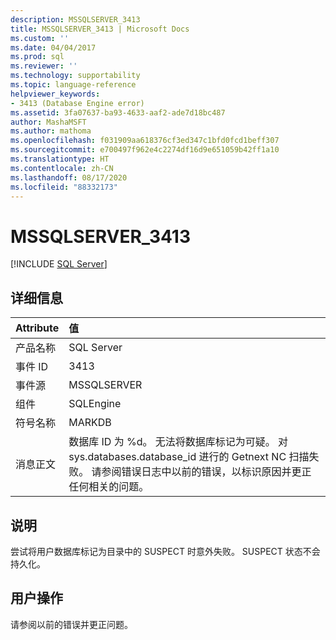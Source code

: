 ```yaml
---
description: MSSQLSERVER_3413
title: MSSQLSERVER_3413 | Microsoft Docs
ms.custom: ''
ms.date: 04/04/2017
ms.prod: sql
ms.reviewer: ''
ms.technology: supportability
ms.topic: language-reference
helpviewer_keywords:
- 3413 (Database Engine error)
ms.assetid: 3fa07637-ba93-4633-aaf2-ade7d18bc487
author: MashaMSFT
ms.author: mathoma
ms.openlocfilehash: f031909aa618376cf3ed347c1bfd0fcd1beff307
ms.sourcegitcommit: e700497f962e4c2274df16d9e651059b42ff1a10
ms.translationtype: HT
ms.contentlocale: zh-CN
ms.lasthandoff: 08/17/2020
ms.locfileid: "88332173"
---
```

# <a name="mssqlserver_3413"></a>MSSQLSERVER_3413
 [!INCLUDE [SQL Server](../../includes/applies-to-version/sqlserver.md)]
  
## <a name="details"></a>详细信息  
  
| Attribute | 值 |  
| :-------- | :---- |  
|产品名称|SQL Server|  
|事件 ID|3413|  
|事件源|MSSQLSERVER|  
|组件|SQLEngine|  
|符号名称|MARKDB|  
|消息正文|数据库 ID 为 %d。 无法将数据库标记为可疑。 对 sys.databases.database_id 进行的 Getnext NC 扫描失败。 请参阅错误日志中以前的错误，以标识原因并更正任何相关的问题。|  
  
## <a name="explanation"></a>说明  
尝试将用户数据库标记为目录中的 SUSPECT 时意外失败。 SUSPECT 状态不会持久化。  
  
## <a name="user-action"></a>用户操作  
请参阅以前的错误并更正问题。  
  
